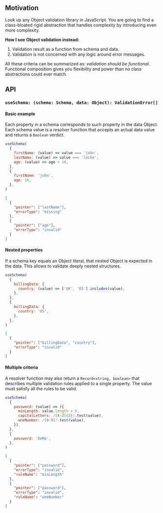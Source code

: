 ## Motivation

Look up any Object validation library in JavaScript. You are going to find a class-bloated rigid abstraction that handles complexity by introducing even more complexity.

**How I see Object validation instead:**

1. Validation result as a function from schema and data.
1. Validation is not concerned with any logic around error messages.

All these criteria can be summarized as: _validation should be functional_. Functional composition gives you flexibility and power than no class abstractions could ever match.

## API

### `useSchema: (schema: Schema, data: Object): ValidationError[]`

#### Basic example

Each property in a schema corresponds to such property in the data Object. Each schema value is a _resolver_ function that accepts an actual data value and returns a `Boolean` verdict.

```js
useSchema(
  {
    firstName: (value) => value === 'john',
    lastName: (value) => value === 'locke',
    age: (value) => age > 18,
  },
  {
    firstName: 'john',
    age: 16,
  },
)
```

```json
[
  {
    "pointer": ["lastName"],
    "errorType": "missing"
  },
  {
    "pointer": ["age"],
    "errorType": "invalid"
  }
]
```

#### Nested properties

If a schema key equals an Object literal, that nested Object is expected in the data. This allows to validate deeply nested structures.

```js
useSchema(
  {
    billingData: {
      country: (value) => ['UK', 'ES'].includes(value),
    },
  },
  {
    billingData: {
      country: 'US',
    },
  },
)
```

```json
[
  {
    "pointer": ["billingData", "country"],
    "errorType": "invalid"
  }
]
```

#### Multiple criteria

A resolver function may also return a `Record<string, boolean>` that describes multiple validation rules applied to a single property. The value must satisfy all the rules to be valid.

```js
useSchema(
  {
    password: (value) => ({
      minLength: value.length > 5,
      capitalLetters: /[A-Z]{2}/.test(value),
      oneNumber: /[0-9]/.test(value),
    }),
  },
  {
    password: 'DeMo',
  },
)
```

```json
[
  {
    "pointer": ["password"],
    "errorType": "invalid",
    "ruleName": "minLength"
  },
  {
    "pointer": ["password"],
    "errorType": "invalid",
    "ruleName": "oneNumber"
  }
]
```
